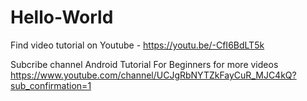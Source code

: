 # Hello-World

Find video tutorial on Youtube - https://youtu.be/-CfI6BdLT5k

Subcribe channel Android Tutorial For Beginners for more videos
https://www.youtube.com/channel/UCJgRbNYTZkFayCuR_MJC4kQ?sub_confirmation=1
